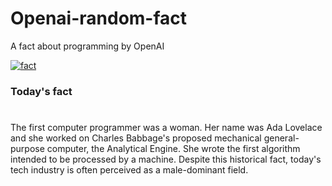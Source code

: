 
# Openai-random-fact
 A fact about programming by OpenAI

[![fact](https://github.com/MarioVidoni/openai-daily-fact/actions/workflows/main.yml/badge.svg)](https://github.com/MarioVidoni/openai-daily-fact/actions/workflows/main.yml)

### Today's fact
# 
The first computer programmer was a woman. Her name was Ada Lovelace and she worked on Charles Babbage's proposed mechanical general-purpose computer, the Analytical Engine. She wrote the first algorithm intended to be processed by a machine. Despite this historical fact, today's tech industry is often perceived as a male-dominant field.